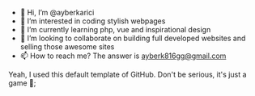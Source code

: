 - 👋 Hi, I’m @ayberkarici
- 👀 I’m interested in coding stylish webpages
- 🌱 I’m currently learning php, vue and inspirational design 
- 💞️ I’m looking to collaborate on building full developed websites and selling those awesome sites 
- 📫 How to reach me? The answer is ayberk816gg@gmail.com 

Yeah, I used this default template of GitHub. 
Don't be serious, it's just a game 👾;
